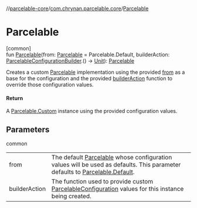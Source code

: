 //[parcelable-core](../../index.md)/[com.chrynan.parcelable.core](index.md)/[Parcelable](-parcelable.md)

# Parcelable

[common]\
fun [Parcelable](-parcelable.md)(from: [Parcelable](-parcelable/index.md) = Parcelable.Default, builderAction: [ParcelableConfigurationBuilder](-parcelable-configuration-builder/index.md).() -&gt; [Unit](https://kotlinlang.org/api/latest/jvm/stdlib/kotlin/-unit/index.html)): [Parcelable](-parcelable/index.md)

Creates a custom [Parcelable](-parcelable/index.md) implementation using the provided [from](-parcelable/index.md) as a base for the configuration and the provided [builderAction](-parcelable.md) function to override those configuration values.

#### Return

A [Parcelable.Custom](-parcelable/-custom/index.md) instance using the provided configuration values.

## Parameters

common

| | |
|---|---|
| from | The default [Parcelable](-parcelable/index.md) whose configuration values will be used as defaults. This parameter defaults to [Parcelable.Default](-parcelable/-default/index.md). |
| builderAction | The function used to provide custom [ParcelableConfiguration](-parcelable-configuration/index.md) values for this instance being created. |
